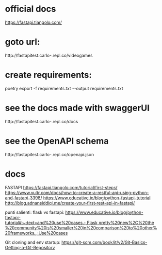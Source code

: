 # official docs
https://fastapi.tiangolo.com/ 

# goto url:
http://fastapitest.carlo-.repl.co/videogames

# create requirements:
poetry export -f requirements.txt --output requirements.txt

# see the docs made with swaggerUI
http://fastapitest.carlo-.repl.co/docs

# see the OpenAPI schema
http://fastapitest.carlo-.repl.co/openapi.json


# docs
FASTAPI
https://fastapi.tiangolo.com/tutorial/first-steps/
https://www.vultr.com/docs/how-to-create-a-restful-api-using-python-and-fastapi-3398/
https://www.educative.io/blog/python-fastapi-tutorial
http://blog.adnansiddiqi.me/create-your-first-rest-api-in-fastapi/

punti salienti:
flask vs fastapi: https://www.educative.io/blog/python-fastapi-tutorial#:~:text=and%20use%20cases.-,Flask,pretty%20new%2C%20the%20community%20is%20smaller%20in%20comparison%20to%20other%20frameworks.,-Use%20cases 

Git cloning and env startup:
https://git-scm.com/book/it/v2/Git-Basics-Getting-a-Git-Repository

